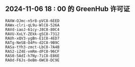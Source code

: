 ## 2024-11-06 18 : 00 的 GreenHub 许可证
```
RAXW-OJmc-n5r8-pVC8-6EED
RAWx-clri-qL9u-WlC8-526A
RAVd-iaoJ-61cy-J8C8-80C4
RAVU-XxLY-ZEkk-gSC8-7312
RAUh-xQV3-ygBn-E1C8-4ED7
RATg-NeSB-O4Pn-d2C8-9B9C
RASa-tYh3-zmct-LbC8-7A4B
RAS2-iZ4E-vmRm-dFC8-96CF
RAS0-5AdI-h7Ny-7iC8-E86E
RAOd-F6Js-OeBm-6WC8-DC9E
```
